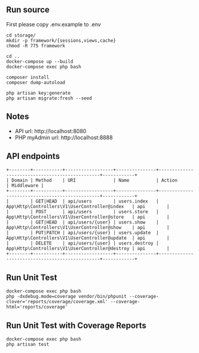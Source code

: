 ## Run source
First please copy .env.example to .env
```
cd storage/
mkdir -p framework/{sessions,views,cache}
chmod -R 775 framework

cd ..
docker-compose up --build
docker-compose exec php bash

composer install
composer dump-autoload

php artisan key:generate
php artisan migrate:fresh --seed

```

## Notes
- API url: http://localhost:8080
- PHP myAdmin url: http://localhost:8888

## API endpoints
```
+--------+-----------+------------------+---------------+------------------------------------------------+------------+
| Domain | Method    | URI              | Name          | Action                                         | Middleware |
+--------+-----------+------------------+---------------+------------------------------------------------+------------+
|        | GET|HEAD  | api/users        | users.index   | App\Http\Controllers\V1\UserController@index   | api        |
|        | POST      | api/users        | users.store   | App\Http\Controllers\V1\UserController@store   | api        |
|        | GET|HEAD  | api/users/{user} | users.show    | App\Http\Controllers\V1\UserController@show    | api        |
|        | PUT|PATCH | api/users/{user} | users.update  | App\Http\Controllers\V1\UserController@update  | api        |
|        | DELETE    | api/users/{user} | users.destroy | App\Http\Controllers\V1\UserController@destroy | api        |
+--------+-----------+------------------+---------------+------------------------------------------------+------------+
```

## Run Unit Test

    docker-compose exec php bash
    php -dxdebug.mode=coverage vendor/bin/phpunit --coverage-clover='reports/coverage/coverage.xml' --coverage-html='reports/coverage'

## Run Unit Test with Coverage Reports

    docker-compose exec php bash
    php artisan test

